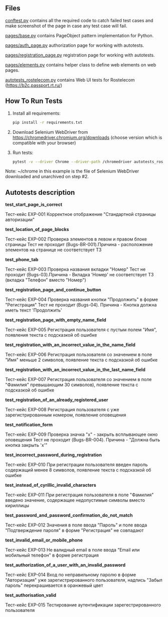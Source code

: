 Files
-----

[conftest.py](conftest.py) contains all the required code to catch failed test cases and make screenshot
of the page in case any test case will fail.

[pages/base.py](pages/base.py) contains PageObject pattern implementation for Python.

[pages/auth_page.py](pages/auth_page.py) authorization page for working with autotests.

[pages/registration_page.py](pages/registration_page.py) registration page for working with autotests.

[pages/elements.py](pages/elements.py) contains helper class to define web elements on web pages.

[autotests_rostelecom.py](autotests_rostelecom.py) contains Web UI tests for Rostelecom (https://b2c.passport.rt.ru/)



How To Run Tests
----------------

1) Install all requirements:

    ```bash
    pip install -r requirements.txt
    ```

2) Download Selenium WebDriver from https://chromedriver.chromium.org/downloads (choose version which is compatible with your browser)

3) Run tests:

    ```bash
    pytest -v --driver Chrome --driver-path /chromedriver autotests_rostelecom.py
    ```

Note:
~/chrome in this example is the file of Selenium WebDriver downloaded and unarchived on step #2.


Autotests description
-----
**test_start_page_is_correct**

Тест-кейс EXP-001 Корректное отображение "Стандартной страницы авторизации"


**test_location_of_page_blocks**

Тест-кейс EXP-002  Проверка элементов в левом и правом блоке страницы
Тест не проходит (Bugs-BR-001).Причина - расположение элементов на странице не соответствует ТЗ


**test_phone_tab**

Тест-кейс EXP-003 Проверка названия вкладки "Номер"
Тест не проходит (Bugs-03).Причина - Вкладка 'Номер' не соответствует ТЗ (вкладка "Телефон" вместо "Номер")


**test_registration_page_and_continue_button**

Тест-кейс EXP-004 Проверка названия кнопки "Продолжить" в форме "Регистрация"
Тест не проходит (Bugs-04). Причина - Кнопка должна иметь текст 'Продолжить'


**test_registration_page_with_empty_name_field**

Тест-кейс EXP-005 Регистрация пользователя с пустым полем "Имя", появления текста с подсказкой об ошибке


**test_registration_with_an_incorrect_value_in_the_name_field**

Тест-кейс EXP-006 Регистрация пользователя со значением в поле "Имя" меньше 2 символов, появление текста с подсказкой об ошибке


**test_registration_with_an_incorrect_value_in_the_last_name_field**

Тест-кейс EXP-007 Регистрация пользователя со значением в поле "Фамилия" превышающим 30 символов), появление текста с подсказкой об ошибке


**test_registration_of_an_already_registered_user**

Тест-кейс EXP-008 Регистрация пользователя с уже зарегистрированным номером, появление оповещения


**test_notification_form**

 Тест-кейс EXP-009 Проверка значка "х" - закрыть всплывающее окно оповещения
Тест не проходит (Bugs-BR-004). Причина - "Должна быть кнопка закрыть 'х'"


**test_incorrect_password_during_registration**

Тест-кейс EXP-010  При регистрации пользователя введен пароль содержащий менее 8 символов, появление текста с подсказкой об ошибке


**test_instead_of_cyrillic_invalid_characters**

Тест-кейс EXP-011 При регистрация пользователя в поле "Фамилия" введено значение, содержащее недопустимые символы вместо кириллицы



**test_password_and_password_confirmation_do_not_match**

Тест-кейс EXP-012 Значения в поле ввода "Пароль" и поле ввода "Подтверждение пароля" в форме "Регистрация" не совпадают


**test_invalid_email_or_mobile_phone**

Тест-кейс EXP-013 Не валидный email в поле ввода "Email или мобильный телефон" в форме регистрация


**test_authorization_of_a_user_with_an_invalid_password**

Тест-кейс EXP-014 Вход по неправильному паролю в форме "Авторизация" уже зарегистрированного пользователя, надпись "Забыл пароль"
перекрашивается в оранжевый цвет


**test_authorisation_valid**

Тест-кейс EXP-015 Тестирование аутентификации зарегестрированного пользователя


